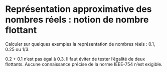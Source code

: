 # Représentation approximative des nombres réels : notion de nombre flottant

Calculer sur quelques exemples la représentation de nombres réels : 0.1, 0.25 ou 1/3.

0.2 + 0.1 n’est pas égal à 0.3. Il faut éviter de tester l’égalité de deux flottants.
Aucune connaissance précise de la norme IEEE-754 n’est exigible.

